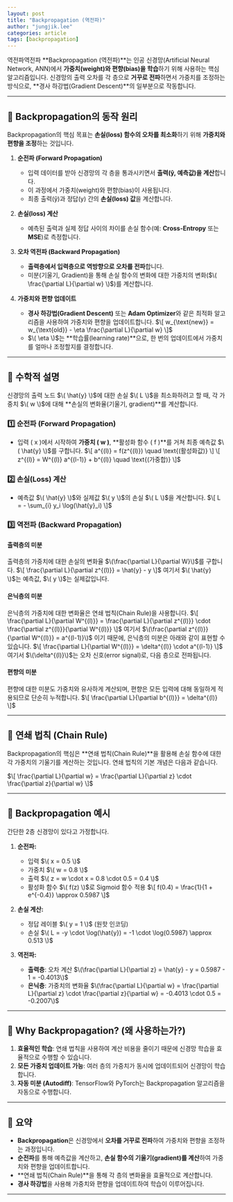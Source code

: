 ```yaml
---
layout: post
title: "Backpropagation (역전파)"
author: "jungjik.lee"
categories: article
tags: [backpropagation]
---
```

역전파역전파
**Backpropagation (역전파)**는 인공 신경망(Artificial Neural Network, ANN)에서 **가중치(weight)와 편향(bias)을 학습**하기 위해 사용하는 핵심 알고리즘입니다. 신경망의 출력 오차를 각 층으로 **거꾸로 전파**하면서 가중치를 조정하는 방식으로, **경사 하강법(Gradient Descent)**의 일부분으로 작동합니다.

---

## 📘 **Backpropagation의 동작 원리**
Backpropagation의 핵심 목표는 **손실(loss) 함수의 오차를 최소화**하기 위해 **가중치와 편향을 조정**하는 것입니다. 

1. **순전파 (Forward Propagation)**
   - 입력 데이터를 받아 신경망의 각 층을 통과시키면서 **출력(ŷ, 예측값)을 계산**합니다.
   - 이 과정에서 가중치(weight)와 편향(bias)이 사용됩니다.
   - 최종 출력(ŷ)과 정답(y) 간의 **손실(loss) 값**을 계산합니다.

2. **손실(loss) 계산**
   - 예측된 출력과 실제 정답 사이의 차이를 손실 함수(예: **Cross-Entropy** 또는 **MSE**)로 측정합니다.
   
3. **오차 역전파 (Backward Propagation)**
   - **출력층에서 입력층으로 역방향으로 오차를 전파**합니다.
   - 미분(기울기, Gradient)을 통해 손실 함수의 변화에 대한 가중치의 변화($\( \frac{\partial L}{\partial w} \)$)를 계산합니다.

4. **가중치와 편향 업데이트**
   - **경사 하강법(Gradient Descent)** 또는 **Adam Optimizer**와 같은 최적화 알고리즘을 사용하여 가중치와 편향을 업데이트합니다.
   $\[
   w_{\text{new}} = w_{\text{old}} - \eta \frac{\partial L}{\partial w}
   \]$
   - $\( \eta \)$는 **학습률(learning rate)**으로, 한 번의 업데이트에서 가중치를 얼마나 조정할지를 결정합니다.

---

## 📘 **수학적 설명**
신경망의 출력 노드 $\( \hat{y} \)$에 대한 손실 $\( L \)$을 최소화하려고 할 때, 각 가중치 $\( w \)$에 대해 **손실의 변화율(기울기, gradient)**를 계산합니다.

### **1️⃣ 순전파 (Forward Propagation)**
- 입력 \( x \)에서 시작하여 **가중치 \( w \)**, **활성화 함수 \( f \)**를 거쳐 최종 예측값 $\( \hat{y} \)$를 구합니다.
$\[
a^{(l)} = f(z^{(l)}) \quad \text{(활성화값)}
\]
\[
z^{(l)} = W^{(l)} a^{(l-1)} + b^{(l)} \quad \text{(가중합)}
\]$

### **2️⃣ 손실(Loss) 계산**
- 예측값 $\( \hat{y} \)$와 실제값 $\( y \)$의 손실 $\( L \)$을 계산합니다.
$\[
L = - \sum_{i} y_i \log(\hat{y}_i)
\]$

### **3️⃣ 역전파 (Backward Propagation)**
#### **출력층의 미분**
출력층의 가중치에 대한 손실의 변화율 $\(\frac{\partial L}{\partial W}\)$를 구합니다.
$\[
\frac{\partial L}{\partial z^{(l)}} = \hat{y} - y
\]$
여기서 $\( \hat{y} \)$는 예측값, $\( y \)$는 실제값입니다. 

#### **은닉층의 미분**
은닉층의 가중치에 대한 변화율은 연쇄 법칙(Chain Rule)을 사용합니다.
$\[
\frac{\partial L}{\partial W^{(l)}} = \frac{\partial L}{\partial z^{(l)}} \cdot \frac{\partial z^{(l)}}{\partial W^{(l)}}
\]$
여기서 $\(\frac{\partial z^{(l)}}{\partial W^{(l)}} = a^{(l-1)}\)$ 이기 때문에, 은닉층의 미분은 아래와 같이 표현할 수 있습니다.
$\[
\frac{\partial L}{\partial W^{(l)}} = \delta^{(l)} \cdot a^{(l-1)} 
\]$
여기서 $\(\delta^{(l)}\)$는 오차 신호(error signal)로, 다음 층으로 전파됩니다.

#### **편향의 미분**
편향에 대한 미분도 가중치와 유사하게 계산되며, 편향은 모든 입력에 대해 동일하게 적용되므로 단순히 누적합니다.
$\[
\frac{\partial L}{\partial b^{(l)}} = \delta^{(l)} 
\]$

---

## 📘 **연쇄 법칙 (Chain Rule)**
Backpropagation의 핵심은 **연쇄 법칙(Chain Rule)**을 활용해 손실 함수에 대한 각 가중치의 기울기를 계산하는 것입니다. 연쇄 법칙의 기본 개념은 다음과 같습니다.

$\[
\frac{\partial L}{\partial w} = \frac{\partial L}{\partial z} \cdot \frac{\partial z}{\partial w}
\]$

---

## 📘 **Backpropagation 예시**
간단한 2층 신경망이 있다고 가정합니다.

1. **순전파:**
   - 입력 $\( x = 0.5 \)$
   - 가중치 $\( w = 0.8 \)$
   - 출력 $\( z = w \cdot x = 0.8 \cdot 0.5 = 0.4 \)$
   - 활성화 함수 $\( f(z) \)$로 Sigmoid 함수 적용
   $\[
   f(0.4) = \frac{1}{1 + e^{-0.4}} \approx 0.5987
   \]$

2. **손실 계산:**
   - 정답 레이블 $\( y = 1 \)$ (원핫 인코딩)
   - 손실 $\( L = -y \cdot \log(\hat{y}) = -1 \cdot \log(0.5987) \approx 0.513 \)$

3. **역전파:**
   - **출력층**: 오차 계산 $\(\frac{\partial L}{\partial z} = \hat{y} - y = 0.5987 - 1 = -0.4013\)$
   - **은닉층**: 가중치의 변화율 $\(\frac{\partial L}{\partial w} = \frac{\partial L}{\partial z} \cdot \frac{\partial z}{\partial w} = -0.4013 \cdot 0.5 = -0.2007\)$

---

## 📘 **Why Backpropagation? (왜 사용하는가?)**
1. **효율적인 학습**: 연쇄 법칙을 사용하여 계산 비용을 줄이기 때문에 신경망 학습을 효율적으로 수행할 수 있습니다.
2. **모든 가중치 업데이트 가능**: 여러 층의 가중치가 동시에 업데이트되어 신경망이 학습합니다.
3. **자동 미분 (Autodiff)**: TensorFlow와 PyTorch는 Backpropagation 알고리즘을 자동으로 수행합니다.

---

## 📘 **요약**
- **Backpropagation**은 신경망에서 **오차를 거꾸로 전파**하여 가중치와 편향을 조정하는 과정입니다.
- **순전파**를 통해 예측값을 계산하고, **손실 함수의 기울기(gradient)를 계산**하여 가중치와 편향을 업데이트합니다.
- **연쇄 법칙(Chain Rule)**을 통해 각 층의 변화율을 효율적으로 계산합니다.
- **경사 하강법**을 사용해 가중치와 편향을 업데이트하여 학습이 이루어집니다.

---
